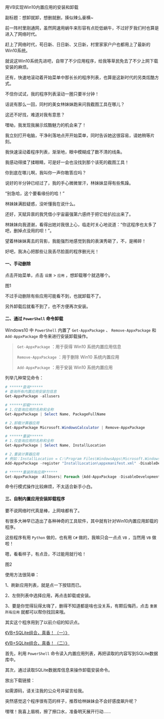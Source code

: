 用VB实现Win10内置应用的安装和卸载

副标题：想卸就卸，想删就删，揍似辣么豪横~



前一阵村里刚通网，虽然网速用蜗牛来形容有点贬低蜗牛，不过好歹我们村也算是进入了网络时代。

赶上了网络时代，苟日新、日日新、又日新，村里家家户户也都用上了最新的Win10系统。

就说这Win10系统先进吧，自带了不少应用程序，给我等草民免去了不少上网下载安装的麻烦。

还有，快速地滚动着开始菜单中那长长的程序列表，也算是这新时代的另类炫酷方式。

不信你试试，我的程序列表滚动一圈只要半分钟！



话说有那么一回，同村的美女林妹妹跑来问我截图工具在哪儿？

这还不好找，难道对我有意思？

嘿呦，我发现我展示炫酷魅力的机会来了！

我立刻打开电脑，干净利落地点开开始菜单，同时告诉她这很容易，请她稍等片刻。

我快速滚动着程序列表，渐渐地，眼中模糊成了数不清的线条。

我感动得揉了揉眼睛，可是好一会也没找到那个该死的截图工具！

你到底在哪儿啊，我叫你一声你敢答应吗？

说好的半分钟已经过了，我的手心微微冒汗，林妹妹显得有些焦躁。

“别急哈，这个要看缘份的哈！”

林妹妹满脸疑惑，没听懂我在说什么。

还好，天赋异禀的我凭借小宇宙最强第六感终于把它给扒拉出来了。

林妹妹向我道谢，看得出她对我很上心，临走时关心地说道：“你这程序也太多了吧，删掉点没用的呗！”。

望着林妹妹离去的背影，我能强烈地感觉到我的表演秀砸了，不，是稀碎！

好吧，我决心把那些让我丢尽脸面的程序删光光！



#### 一、手动删除

点击开始菜单，点击 `设置` > `应用` ，想卸载哪个就选哪个。

图1

不过手动删除有些应用可能看不到，也就卸载不了。

另外卸载后就看不到了，也不方便再次安装。



#### 二、通过 `PowerShell` 命令卸载

Windows10 中 `PowerShell` 内置了 `Get-AppxPackage` 、 `Remove-AppxPackage` 和 `Add-AppxPackage` 命令来进行安装卸载操作。

> `Get-AppxPackage` ：用于获得 Win10 系统内置应用信息
>
> `Remove-AppxPackage` ：用于删除 Win10 系统内置应用
>
> `Add-AppxPackage` ：用于安装 Win10 系统内置应用

列举几种常见命令：

```powershell
# ******查询******
# 查询所有内置应用安装包信息
Get-AppxPackage -allusers

# ******卸载******
# 1.仅查询应用的名称和全称
Get-AppxPackage | Select Name, PackageFullName

# 2.卸载计算器应用
Get-AppxPackage Microsoft.WindowsCalculator | Remove-AppxPackage

# ******重装******
# 1.仅查询应用的名称和全称
Get-AppxPackage | Select Name, InstallLocation

# 2.重装计算器应用
# 例如：InstallLocation = C:\Program Files\WindowsApps\Microsoft.WindowsCalculator_10.1805.1201.0_x64__8wekyb3d8bbwe
Add-AppxPackage -register "InstallLocation\appxmanifest.xml" -DisableDevelopmentMode

# ******重装所有应用******
Get-AppxPackage -AllUsers| Foreach {Add-AppxPackage -DisableDevelopmentMode -Register "$($_.InstallLocation)\AppXManifest.xml"}
```

命令行模式操作比较麻烦，不太适合新手小白。



#### 三、自制内置应用安装卸载程序

要不说网络时代真是棒，上网啥都有了。

有很多大神早已造出了各种神奇的工具软件，其中就有针对Win10内置应用卸载的程序。

这些程序有用 `Python` 做的，也有用 `C#` 做的，我嘛只会一点点 `VB` ，当然用 `VB` 做啦！

嗯，看看样子，有点丑，不过能用就行哈！

图2



使用方法很简单：

1、刷新应用列表，就是点一下按钮而已。

2、左侧列表中选择应用，再点击卸载或安装。

3、要是你觉得玩得太嗨了，删得不知道都是啥也没关系，有颗后悔药，点击 `重置所有应用` 就都可以帮你找回来哦。



其实这个程序用到了以前介绍的知识点。

[《VB+SQLite组合，真香！（一）》](https://www.sysadm.cc/index.php/vbbiancheng/721-vb-sqlite)

[《VB+SQLite组合，真香！（二）》](https://www.sysadm.cc/index.php/vbbiancheng/723-vb-sqlite-2)

首先，利用 `PowerShell` 命令读入内置应用列表，再把读取的内容写到SQLite数据库中。

其次，通过读取SQLite数据库信息来操作卸载安装命令。



放出下载链接：



如需源码，请关注我的公众号并留言给我。



突然感觉这个程序很有范的样子，推荐给林妹妹会不会好感度飙升呢？

嘿嘿！我喜上眉梢，擦了擦口水，准备明天展开行动......